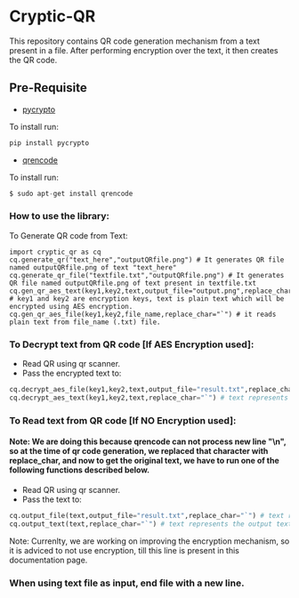 # Cryptic-QR
This repository contains QR code generation mechanism from a text present in a file. After performing encryption over the text, it then creates the QR code.

## Pre-Requisite
- [pycrypto](https://pypi.org/project/pycrypto/)

To install run:
```python
pip install pycrypto
```
- [qrencode](https://fukuchi.org/works/qrencode/)

To install run:
```python
$ sudo apt-get install qrencode
```

### How to use the library:

To Generate QR code from Text:
```
import cryptic_qr as cq
cq.generate_qr("text_here","outputQRfile.png") # It generates QR file named outputQRfile.png of text "text_here"
cq.generate_qr_file("textfile.txt","outputQRfile.png") # It generates QR file named outputQRfile.png of text present in textfile.txt
cq.gen_qr_aes_text(key1,key2,text,output_file="output.png",replace_char="`") # key1 and key2 are encryption keys, text is plain text which will be encrypted using AES encryption.
cq.gen_qr_aes_file(key1,key2,file_name,replace_char="`") # it reads plain text from file_name (.txt) file.
```


### To Decrypt text from QR code [If AES Encryption used]:
- Read QR using qr scanner.
- Pass the encrypted text to:
```python
cq.decrypt_aes_file(key1,key2,text,output_file="result.txt",replace_char="`") # text represents the encrypted text, and the decrypted text will get written in output_file.
cq.decrypt_aes_text(key1,key2,text,replace_char="`") # text represents the encrypted text, and the decrypted text will get return by the function.
```
### To Read text from QR code [If NO Encryption used]:

#### Note: We are doing this because qrencode can not process new line "\n", so at the time of qr code generation, we replaced that character with replace_char, and now to get the original text, we have to run one of the following functions described below.

- Read QR using qr scanner.
- Pass the text to:
```python
cq.output_file(text,output_file="result.txt",replace_char="`") # text represents the output text of QR code, and the original text will get written in output_file.
cq.output_text(text,replace_char="`") # text represents the output text of QR code, and the original text will get return by the function.
```

Note: Currenlty, we are working on improving the encryption mechanism, so it is adviced to not use encryption, till this line is present in this documentation page.
### When using text file as input, end file with a new line.
